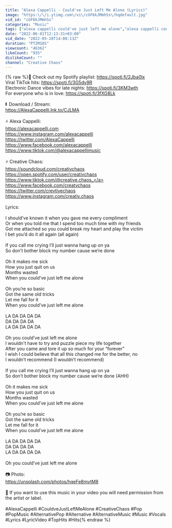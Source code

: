 ```yaml
---
title: "Alexa Cappelli - Could've Just Left Me Alone (Lyrics)"
image: "https:\/\/i.ytimg.com\/vi\/cGF6kJMmhSs\/hqdefault.jpg"
vid_id: "cGF6kJMmhSs"
categories: "Music"
tags: ["alexa cappelli could've just left me alone","alexa cappelli could've just left me alone lyrics","could've just left me alone alexa cappelli"]
date: "2022-06-01T12:13:31+03:00"
vid_date: "2022-05-28T14:00:13Z"
duration: "PT2M18S"
viewcount: "46362"
likeCount: "935"
dislikeCount: ""
channel: "Creative Chaos"
---
```

{% raw %}🎵 Check out my Spotify playlist: <a rel="nofollow" target="blank" href="https://spoti.fi/2Jba0lx">https://spoti.fi/2Jba0lx</a><br />Viral TikTok hits: <a rel="nofollow" target="blank" href="https://spoti.fi/3G5dv9R">https://spoti.fi/3G5dv9R</a><br />Electronic Dance vibes for late nights: <a rel="nofollow" target="blank" href="https://spoti.fi/3KM3wth">https://spoti.fi/3KM3wth</a><br />For everyone who is in love: <a rel="nofollow" target="blank" href="https://spoti.fi/3fXG8Lk">https://spoti.fi/3fXG8Lk</a><br /><br />⏬ Download / Stream: <br /><a rel="nofollow" target="blank" href="https://AlexaCappelli.lnk.to/CJLMA">https://AlexaCappelli.lnk.to/CJLMA</a><br /><br />⚡️ Alexa Cappelli:<br /><a rel="nofollow" target="blank" href="https://alexacappelli.com">https://alexacappelli.com</a><br /><a rel="nofollow" target="blank" href="https://www.instagram.com/alexacappelli">https://www.instagram.com/alexacappelli</a><br /><a rel="nofollow" target="blank" href="https://twitter.com/AlexaCappelli">https://twitter.com/AlexaCappelli</a><br /><a rel="nofollow" target="blank" href="https://www.facebook.com/alexacappelli">https://www.facebook.com/alexacappelli</a><br /><a rel="nofollow" target="blank" href="https://www.tiktok.com/@alexacappellimusic">https://www.tiktok.com/@alexacappellimusic</a><br /><br />⚡️ Creative Chaos:<br /><a rel="nofollow" target="blank" href="https://soundcloud.com/creativchaos">https://soundcloud.com/creativchaos</a><br /><a rel="nofollow" target="blank" href="https://open.spotify.com/user/creativchaos">https://open.spotify.com/user/creativchaos</a><br /><a rel="nofollow" target="blank" href="https://www.tiktok.com/@creative.chaos_">https://www.tiktok.com/@creative.chaos_</a><br /><a rel="nofollow" target="blank" href="https://www.facebook.com/creatvchaos">https://www.facebook.com/creatvchaos</a><br /><a rel="nofollow" target="blank" href="https://twitter.com/crevtivechaos">https://twitter.com/crevtivechaos</a><br /><a rel="nofollow" target="blank" href="https://www.instagram.com/creativ.chaos">https://www.instagram.com/creativ.chaos</a><br /><br />Lyrics:<br /><br />I should’ve known it when you gave me every compliment<br />Or when you told me that I spend too much time with my friends <br />Got me attached so you could break my heart and play the victim <br />I bet you’d do it all again (all again)<br /><br />If you call me crying I’ll just wanna hang up on ya<br />So don’t bother block my number cause we’re done<br /><br />Oh it makes me sick<br />How you just quit on us<br />Months wasted <br />When you could’ve just left me alone<br /> <br />Oh you’re so basic<br />Got the same old tricks<br />Let me fall for it <br />When you could’ve just left me alone<br /><br />LA DA DA DA DA<br />DA DA DA DA<br />LA DA DA DA DA<br /><br />Oh you could’ve just left me alone<br />I wouldn't have to try and puzzle piece my life together<br />After you came and tore it up so much for your “forever”<br />I wish I could believe that all this changed me for the better, no<br />I wouldn’t recommend (I wouldn’t recommend)<br /><br />If you call me crying I’ll just wanna hang up on ya<br />So don’t bother block my number cause we’re done (AHH)<br /><br />Oh it makes me sick<br />How you just quit on us<br />Months wasted <br />When you could’ve just left me alone<br /><br />Oh you’re so basic<br />Got the same old tricks<br />Let me fall for it <br />When you could’ve just left me alone<br /><br />LA DA DA DA DA <br />DA DA DA DA<br />LA DA DA DA DA<br /><br />Oh you could’ve just left me alone<br /><br />📷 Photo:<br /><a rel="nofollow" target="blank" href="https://unsplash.com/photos/hqeFe8mvtM8">https://unsplash.com/photos/hqeFe8mvtM8</a><br /><br />🚫 If you want to use this music in your video you will need permission from the artist or label.<br /><br />#AlexaCappelli #CouldveJustLeftMeAlone #CreativeChaos #Pop #PopMusic #AlternativePop #Alternative #AlternativeMusic #Music #Vocals #Lyrics #LyricVideo #TopHits #Hits{% endraw %}
